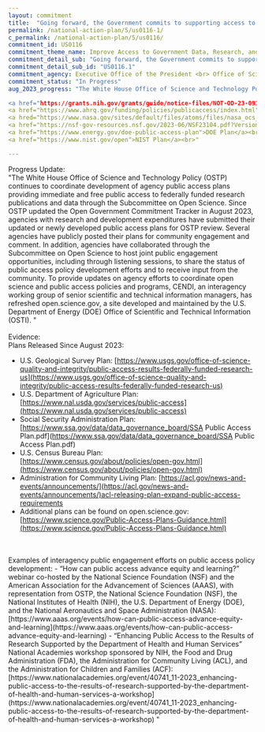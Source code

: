 ```yaml
---
layout: commitment
title:  "Going forward, the Government commits to supporting access to Federally-funded science and data through several mechanisms, including through the National Science and Technology Council’s Subcommittee on Open Science;"
permalink: /national-action-plan/5/us0116-1/
c_permalink: /national-action-plan/5/us0116/
commitment_id: US0116
commitment_theme_name: Improve Access to Government Data, Research, and Information
commitment_detail_sub: "Going forward, the Government commits to supporting access to Federally-funded science and data through several mechanisms, including through the National Science and Technology Council’s Subcommittee on Open Science;"
commitment_detail_sub_id: "US0116.1"
commitment_agency: Executive Office of the President <br> Office of Science and Technology Policy
commitment_status: "In Progress"
aug_2023_progress: "The White House Office of Science and Technology Policy (OSTP) continues to coordinate development of agency public access plans through the Subcommittee on Open Science. All agencies with over $100 million in annual research and development expenditures have submitted their updated public access plans for OSTP review, with several publicly posting their plans for community engagement and comment.

<a href="https://grants.nih.gov/grants/guide/notice-files/NOT-OD-23-091.html">NIH Plan</a><br>
<a href="https://www.ahrq.gov/funding/policies/publicaccess/index.html">AHRQ Plan</a><br>
<a hred="https://www.nasa.gov/sites/default/files/atoms/files/nasa_ocs_public_access_plan_may_2023.pdf">NASA Plan</a><br>
<a href="https://nsf-gov-resources.nsf.gov/2023-06/NSF23104.pdf?VersionId=cSTD31SSPUEkM_Vm25HSlgZBDeiPvzdQ">NSF Plan</a><br>
<a href="https://www.energy.gov/doe-public-access-plan">DOE Plan</a><br>
<a href="https://www.nist.gov/open">NIST Plan</a><br>"

---
```

Progress Update:<br>
"The White House Office of Science and Technology Policy (OSTP) continues to coordinate development of agency public access plans providing immediate and free public access to federally funded research publications and data through the Subcommittee on Open Science. Since OSTP updated the Open Government Commitment Tracker in August 2023, agencies with research and development expenditures have submitted their updated or newly developed public access plans for OSTP review. Several agencies have publicly posted their plans for community engagement and comment. In addition, agencies have collaborated through the Subcommittee on Open Science to host joint public engagement opportunities, including through listening sessions, to share the status of public access policy development efforts and to receive input from the community. To provide updates on agency efforts to coordinate open science and public access policies and programs, CENDI, an interagency working group of senior scientific and technical information managers, has refreshed open.science.gov, a site developed and maintained by the U.S. Department of Energy (DOE) Office of Scientific and Technical Information (OSTI).
"
<br>
<br>
Evidence:<br>
Plans Released Since August 2023:
  -  U.S. Geological Survey Plan: [https://www.usgs.gov/office-of-science-quality-and-integrity/public-access-results-federally-funded-research-us](https://www.usgs.gov/office-of-science-quality-and-integrity/public-access-results-federally-funded-research-us) 
  -  U.S. Department of Agriculture Plan: [https://www.nal.usda.gov/services/public-access](https://www.nal.usda.gov/services/public-access) 
  -  Social Security Administration Plan: [https://www.ssa.gov/data/data_governance_board/SSA Public Access Plan.pdf](https://www.ssa.gov/data/data_governance_board/SSA Public Access Plan.pdf) 
  -  U.S. Census Bureau Plan: [https://www.census.gov/about/policies/open-gov.html](https://www.census.gov/about/policies/open-gov.html) 
  -  Administration for Community Living Plan: [https://acl.gov/news-and-events/announcements/](https://acl.gov/news-and-events/announcements/)acl-releasing-plan-expand-public-access-requirements
  -  Additional plans can be found on open.science.gov: [https://www.science.gov/Public-Access-Plans-Guidance.html](https://www.science.gov/Public-Access-Plans-Guidance.html) 
<br>
<br>
Examples of interagency public engagement efforts on public access policy development:
  - “How can public access advance equity and learning?” webinar co-hosted by the National Science Foundation (NSF) and the American Association for the Advancement of Sciences (AAAS), with representation from OSTP, the National Science Foundation (NSF), the National Institutes of Health (NIH), the U.S. Department of Energy (DOE), and the National Aeronautics and Space Administration (NASA): [https://www.aaas.org/events/how-can-public-access-advance-equity-and-learning](https://www.aaas.org/events/how-can-public-access-advance-equity-and-learning)
  - “Enhancing Public Access to the Results of Research Supported by the Department of Health and Human Services” National Academies workshop sponsored by NIH, the Food and Drug Administration (FDA), the Administration for Community Living (ACL), and the Administration for Children and Families (ACF): [https://www.nationalacademies.org/event/40741_11-2023_enhancing-public-access-to-the-results-of-research-supported-by-the-department-of-health-and-human-services-a-workshop](https://www.nationalacademies.org/event/40741_11-2023_enhancing-public-access-to-the-results-of-research-supported-by-the-department-of-health-and-human-services-a-workshop)
"

